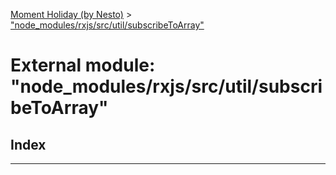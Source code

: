 [Moment Holiday (by Nesto)](../README.md) > ["node_modules/rxjs/src/util/subscribeToArray"](../modules/_node_modules_rxjs_src_util_subscribetoarray_.md)

# External module: "node_modules/rxjs/src/util/subscribeToArray"

## Index

---

